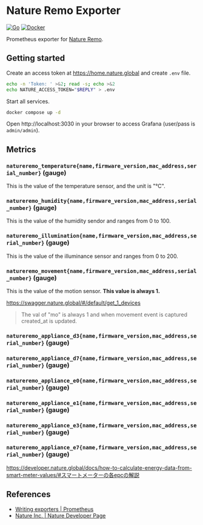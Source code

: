 # Nature Remo Exporter

[![Go](https://github.com/kou64yama/nature-remo-exporter/actions/workflows/go.yml/badge.svg)](https://github.com/kou64yama/nature-remo-exporter/actions/workflows/go.yml)
[![Docker](https://github.com/kou64yama/nature-remo-exporter/actions/workflows/docker-publish.yml/badge.svg)](https://github.com/kou64yama/nature-remo-exporter/actions/workflows/docker-publish.yml)

Prometheus exporter for [Nature Remo](https://nature.global/nature-remo/).

## Getting started

Create an access token at https://home.nature.global and create `.env` file.

```bash
echo -n 'Token: ' >&2; read -s; echo >&2
echo NATURE_ACCESS_TOKEN="$REPLY" > .env
```

Start all services.

```bash
docker compose up -d
```

Open http://localhost:3030 in your browser to access Grafana (user/pass is `admin/admin`).

## Metrics

### `natureremo_temperature{name,firmware_version,mac_address,serial_number}` (gauge)

This is the value of the temperature sensor, and the unit is "℃".

### `natureremo_humidity{name,firmware_version,mac_address,serial_number}` (gauge)

This is the value of the humidity sendor and ranges from 0 to 100.

### `natureremo_illumination{name,firmware_version,mac_address,serial_number}` (gauge)

This is the value of the illuminance sensor and ranges from 0 to 200.

### `natureremo_movement{name,firmware_version,mac_address,serial_number}` (gauge)

This is the value of the motion sensor. **This value is always 1.**

https://swagger.nature.global/#/default/get_1_devices

> The val of "mo" is always 1 and when movement event is captured created_at is updated.

### `natureremo_appliance_d3{name,firmware_version,mac_address,serial_number}` (gauge)
### `natureremo_appliance_d7{name,firmware_version,mac_address,serial_number}` (gauge)
### `natureremo_appliance_e0{name,firmware_version,mac_address,serial_number}` (gauge)
### `natureremo_appliance_e1{name,firmware_version,mac_address,serial_number}` (gauge)
### `natureremo_appliance_e3{name,firmware_version,mac_address,serial_number}` (gauge)
### `natureremo_appliance_e7{name,firmware_version,mac_address,serial_number}` (gauge)

https://developer.nature.global/docs/how-to-calculate-energy-data-from-smart-meter-values/#スマートメーターの各epcの解説


## References

- [Writing exporters | Prometheus](https://prometheus.io/docs/instrumenting/writing_exporters/)
- [Nature Inc. | Nature Developer Page](https://developer.nature.global)
